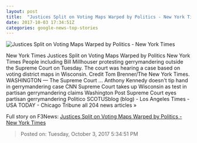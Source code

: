 ```yaml
---
layout: post
title:  "Justices Split on Voting Maps Warped by Politics - New York Times"
date: 2017-10-03 17:34:51Z
categories: google-news-top-stories
---
```


![Justices Split on Voting Maps Warped by Politics - New York Times](https://static01.nyt.com/images/2017/10/04/us/04dc-scotus/04dc-scotus-facebookJumbo.jpg)

New York Times Justices Split on Voting Maps Warped by Politics New York Times People including Bill Millhouser protesting gerrymandering outside the Supreme Court on Tuesday. The court was hearing a case based on voting district maps in Wisconsin. Credit Tom Brenner/The New York Times. WASHINGTON — The Supreme Court ... Anthony Kennedy doesn't tip hand in gerrymandering case CNN Supreme Court takes up Wisconsin as test in partisan gerrymandering claims Washington Post Supreme Court eyes partisan gerrymandering Politico SCOTUSblog (blog) - Los Angeles Times - USA TODAY - Chicago Tribune all 204 news articles »


Full story on F3News: [Justices Split on Voting Maps Warped by Politics - New York Times](http://www.f3nws.com/n/pxdjqC)

> Posted on: Tuesday, October 3, 2017 5:34:51 PM
